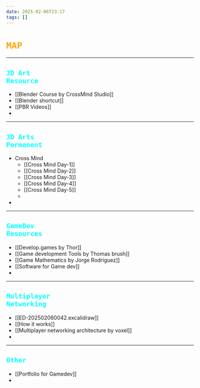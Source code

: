 ```yaml
---
date: 2025-02-06T23:17
tags: []
---
```

# <code style="color:orange">MAP</code>
---

## <code style="color:cyan">3D Art Resource</code>

+ [[Blender Course by CrossMind Studio]]
+ [[Blender shortcut]]
+ [[PBR Videos]]
+ 


---

## <code style="color:cyan">3D Arts Permanent</code>

+ Cross Mind
    + [[Cross Mind Day-1]]
    + [[Cross Mind Day-2]]
    + [[Cross Mind Day-3]]
    + [[Cross Mind Day-4]]
    + [[Cross Mind Day-5]]
    + 
+ 

---

## <code style="color:cyan">GameDev Resources</code>

+ [[Develop.games by Thor]]
+ [[Game development Tools by Thomas brush]]
+ [[Game Mathematics by Jorge Rodriguez]]
+ [[Software for Game dev]]
+ 

---

## <code style="color:cyan">Multiplayer Networking</code>

+ [[ED-202502060042.excalidraw]]
+ [[How it works]]
+ [[Multiplayer networking architecture by voxel]]
+ 

---

## <code style="color:cyan">Other</code>

+ [[Portfolio for Gamedev]]
+ 

